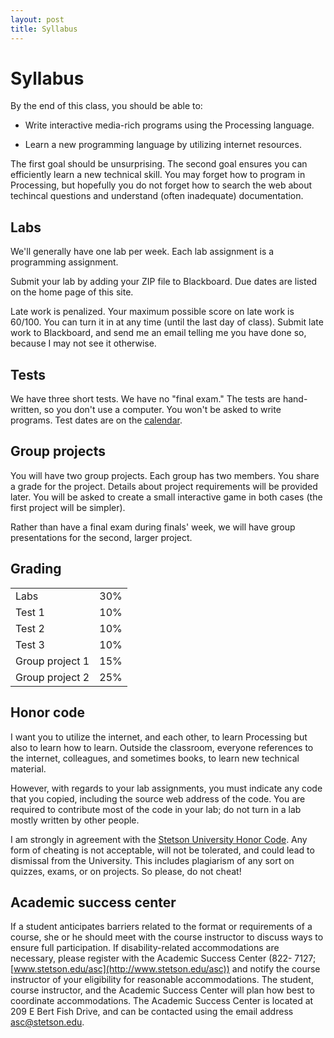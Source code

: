 ```yaml
---
layout: post
title: Syllabus
---
```


# Syllabus

By the end of this class, you should be able to:

  - Write interactive media-rich programs using the Processing
    language.
  
  - Learn a new programming language by utilizing internet resources.
    
The first goal should be unsurprising. The second goal ensures you can
efficiently learn a new technical skill. You may forget how to program
in Processing, but hopefully you do not forget how to search the web
about techincal questions and understand (often inadequate)
documentation.

## Labs

We'll generally have one lab per week. Each lab assignment is a
programming assignment.

Submit your lab by adding your ZIP file to Blackboard. Due dates are
listed on the home page of this site.

Late work is penalized. Your maximum possible score on late work is
60/100. You can turn it in at any time (until the last day of
class). Submit late work to Blackboard, and send me an email telling
me you have done so, because I may not see it otherwise.

## Tests

We have three short tests. We have no "final exam." The tests are
hand-written, so you don't use a computer. You won't be asked to write
programs. Test dates are on the
[calendar](/guides/2014-08-11-calendar.html).

## Group projects

You will have two group projects. Each group has two members. You
share a grade for the project. Details about project requirements will
be provided later. You will be asked to create a small interactive
game in both cases (the first project will be simpler).

Rather than have a final exam during finals' week, we will have group
presentations for the second, larger project.

## Grading

<table>
<tr><td>Labs</td><td>30%</td></tr>
<tr><td>Test 1</td><td>10%</td></tr>
<tr><td>Test 2</td><td>10%</td></tr>
<tr><td>Test 3</td><td>10%</td></tr>
<tr><td>Group project 1</td><td>15%</td></tr>
<tr><td>Group project 2</td><td>25%</td></tr>
</table>

## Honor code

I want you to utilize the internet, and each other, to learn
Processing but also to learn how to learn. Outside the classroom,
everyone references to the internet, colleagues, and sometimes books,
to learn new technical material.

However, with regards to your lab assignments, you must indicate any
code that you copied, including the source web address of the
code. You are required to contribute most of the code in your lab; do
not turn in a lab mostly written by other people.

I am strongly in agreement with the
[Stetson University Honor Code](http://www.stetson.edu/other/honor-system/). Any
form of cheating is not acceptable, will not be tolerated, and could
lead to dismissal from the University. This includes plagiarism of any
sort on quizzes, exams, or on projects. So please, do not cheat!

## Academic success center

If a student anticipates barriers related to the format or
requirements of a course, she or he should meet with the course
instructor to discuss ways to ensure full participation. If
disability-related accommodations are necessary, please register with
the Academic Success Center (822- 7127;
[www.stetson.edu/asc](http://www.stetson.edu/asc)) and notify the
course instructor of your eligibility for reasonable
accommodations. The student, course instructor, and the Academic
Success Center will plan how best to coordinate accommodations. The
Academic Success Center is located at 209 E Bert Fish Drive, and can
be contacted using the email address
[asc@stetson.edu](mailto:asc@stetson.edu).
